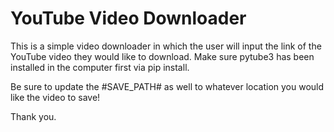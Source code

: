 # YouTube Video Downloader

This is a simple video downloader in which the user will input the link of the YouTube video they would like to download. Make sure pytube3 has been installed in the computer first via pip install.

Be sure to update the #SAVE_PATH# as well to whatever location you would like the video to save!

Thank you.
